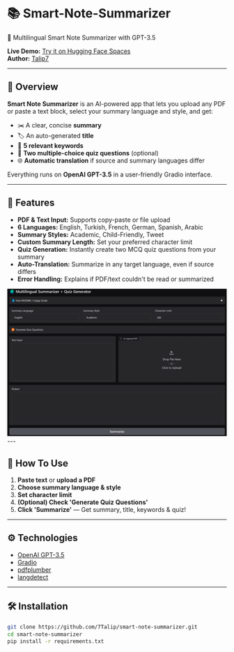 # 📚 Smart-Note-Summarizer
🧠 Multilingual Smart Note Summarizer with GPT-3.5

**Live Demo:** [Try it on Hugging Face Spaces](https://huggingface.co/spaces/Talip7/smart_note_summarizer)  
**Author:** [Talip7](https://huggingface.co/Talip7)

---

## 🚀 Overview

**Smart Note Summarizer** is an AI-powered app that lets you upload any PDF or paste a text block, select your summary language and style, and get:

- ✂️ A clear, concise **summary**
- 🏷️ An auto-generated **title**
- 🔑 **5 relevant keywords**
- 📘 **Two multiple-choice quiz questions** (optional)
- 🌐 **Automatic translation** if source and summary languages differ

Everything runs on **OpenAI GPT-3.5** in a user-friendly Gradio interface.

---

## 🧰 Features

- **PDF & Text Input:** Supports copy-paste or file upload
- **6 Languages:** English, Turkish, French, German, Spanish, Arabic
- **Summary Styles:** Academic, Child-Friendly, Tweet
- **Custom Summary Length:** Set your preferred character limit
- **Quiz Generation:** Instantly create two MCQ quiz questions from your summary
- **Auto-Translation:** Summarize in any target language, even if source differs
- **Error Handling:** Explains if PDF/text couldn't be read or summarized

<img src="demo_screenshot.png" alt="App Screenshot" width="600"/>
---

## 📝 How To Use

1. **Paste text** or **upload a PDF**
2. **Choose summary language & style**
3. **Set character limit**
4. **(Optional) Check 'Generate Quiz Questions'**
5. **Click 'Summarize'** — Get summary, title, keywords & quiz!

---

## ⚙️ Technologies

- [OpenAI GPT-3.5](https://platform.openai.com/)
- [Gradio](https://gradio.app/)
- [pdfplumber](https://github.com/jsvine/pdfplumber)
- [langdetect](https://pypi.org/project/langdetect/)

---

## 🛠️ Installation

```bash
git clone https://github.com/7Talip/smart-note-summarizer.git
cd smart-note-summarizer
pip install -r requirements.txt
